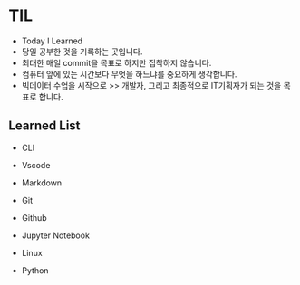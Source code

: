 # TIL

- Today I Learned
- 당일 공부한 것을 기록하는 곳입니다.
- 최대한 매일 commit을 목표로 하지만 집착하지 않습니다.
- 컴퓨터 앞에 있는 시간보다 무엇을 하느냐를 중요하게 생각합니다.
- 빅데이터 수업을 시작으로 >> 개발자, 그리고 최종적으로 IT기획자가 되는 것을 목표로 합니다.



## Learned List

- CLI

- Vscode

- Markdown

- Git

- Github

- Jupyter Notebook

- Linux

- Python

  